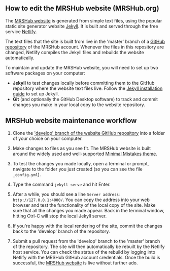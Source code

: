 ## How to edit the MRSHub website (MRSHub.org)

The [MRSHub website](https://www.mrshub.org) is generated from simple text files, using the popular static site generator website [Jekyll](https://jekyllrb.com/). It is built and served through the free service [Netlify](https://www.netlify.com/).

The text files that the site is built from live in the 'master' branch of a [GitHub repository](https://github.com/mrshub/mrshub-website/tree/master) of the MRSHub account. Whenever the files in this repository are changed, Netlify compiles the Jekyll files and rebuilds the website automatically.

To maintain and update the MRSHub website, you will need to set up two software packages on your computer:
- **Jekyll** to test changes locally before committing them to the GitHub repository where the website text files live. Follow the [Jekyll installation guide](https://jekyllrb.com/docs/installation/) to set up Jekyll.
- **Git** (and optionally the GitHub Desktop software) to track and commit changes you make in your local copy to the website repository.

## MRSHub website maintenance workflow

1. Clone the ['develop' branch of the website GitHub repository](https://github.com/mrshub/mrshub-website/tree/develop) into a folder of your choice on your computer.

2. Make changes to files as you see fit. The MRSHub website is built around the widely used and well-supported [Minimal Mistakes theme](https://mmistakes.github.io/minimal-mistakes/docs/quick-start-guide/).

3. To test the changes you made locally, open a terminal or prompt, navigate to the folder you just created (so you can see the file `_config.yml`).

4. Type the command `jekyll serve` and hit Enter.

5. After a while, you should see a line `Server address: http://127.0.0.1:4000/`. You can copy the address into your web browser and test the functionality of the local copy of the site. Make sure that all the changes you made appear. Back in the terminal window, hitting Ctrl-C will stop the local Jekyll server.

6. If you're happy with the local rendering of the site, commit the changes back to the 'develop' branch of the repository.

7. Submit a pull request from the 'develop' branch to the 'master' branch of the repository. The site will then automatically be rebuilt by the Netlify host service. You can check the status of the rebuild by logging into Netlify with the MRSHub GitHub account credentials. Once the build is successful, the [MRSHub website](https://www.mrshub.org) is live without further ado.
